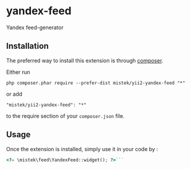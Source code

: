 yandex-feed
===========
Yandex feed-generator

Installation
------------

The preferred way to install this extension is through [composer](http://getcomposer.org/download/).

Either run

```
php composer.phar require --prefer-dist mistek/yii2-yandex-feed "*"
```

or add

```
"mistek/yii2-yandex-feed": "*"
```

to the require section of your `composer.json` file.


Usage
-----

Once the extension is installed, simply use it in your code by  :

```php
<?= \mistek\feed\YandexFeed::widget(); ?>```